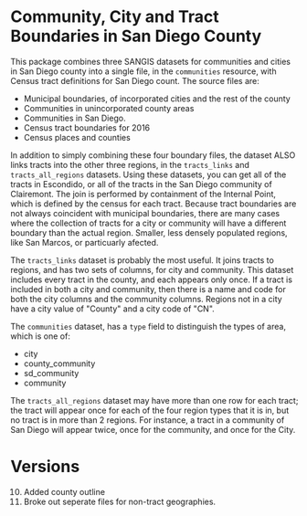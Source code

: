 # Community, City and Tract Boundaries in San Diego County


This package combines three SANGIS datasets for communities and cities in San
Diego county into a single file, in the ``communities`` resource, with Census
tract definitions for San Diego count. The source files are:

* Municipal boundaries, of incorporated cities and the rest of the county
* Communities in unincorporated county areas
* Communities in San Diego. 
* Census tract boundaries for 2016
* Census places and counties

In addition to simply combining these four boundary files, the dataset ALSO links tracts into the other three regions, in the ``tracts_links`` and
``tracts_all_regions`` datasets. Using these datasets, you can get all of the
tracts in Escondido, or all of the tracts in the San Diego community of
Clairemont. The join is performed by containment of the Internal Point, which
is defined by the census for each tract. Because tract boundaries are not
always coincident with municipal boundaries, there are many cases where the
collection of tracts for a city or community will have a different boundary
than the actual region. Smaller, less densely populated regions, like San
Marcos, or particuarly afected.

The ``tracts_links`` dataset is probably the most useful. It joins tracts to
regions, and has two sets of columns, for city and community. This dataset
includes every tract in the county, and each appears only once. If a tract is
included in both a city and community, then there is a name and code for both
the city columns and the community columns. Regions not in a city have a city
value of "County" and a city code of "CN".

The ``communities`` dataset, has a ``type`` field to distinguish the types of
area, which is one of:

* city
* county_community
* sd_community
* community

The ``tracts_all_regions`` dataset may have more than one row for each tract;
the tract will appear once for each of the four region types that it is in, but
no tract is in more than 2 regions. For instance, a tract in a community of San
Diego will appear twice, once for the community, and once for the City.


# Versions

10. Added county outline
11. Broke out seperate files for non-tract geographies. 

